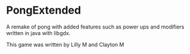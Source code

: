 # PongExtended
A remake of pong with added features such as power ups and modifiers written in java with libgdx.

This game was written by Lilly M and Clayton M
